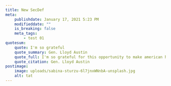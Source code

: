 ```yaml
---
title: New SecDef
meta:
    publishdate: January 17, 2021 5:23 PM
    modifieddate: ""
    is_breaking: false
    meta_tags:
        - test 01
quotesum:
    quote: I'm so grateful
    quote_summary: Gen. Lloyd Austin
    quote_full: I'm so grateful for this opportunity to make american history
    quote_citation: Gen. Lloyd Austin
postimage:
    image: uploads/sabina-sturzu-6l7jnxWNnbA-unsplash.jpg
    alt: tat
---
```


